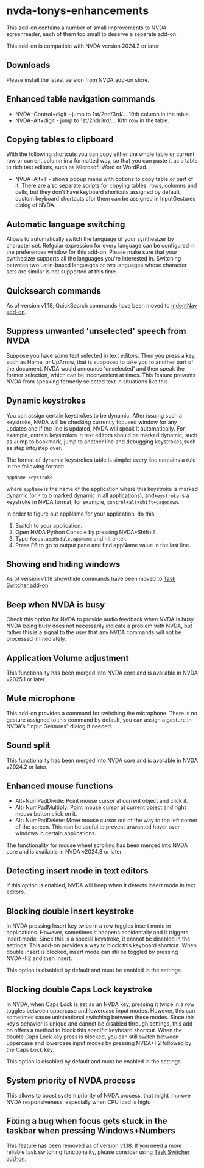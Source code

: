 # nvda-tonys-enhancements
This add-on contains a number of small improvements to NVDA screenreader, each of them too small to deserve a separate add-on.

This add-on is compatible with NVDA version 2024.2 or later

## Downloads

Please install the latest version from NVDA add-on store.

## Enhanced table navigation commands
* NVDA+Control+digit - jump to 1st/2nd/3rd/... 10th column in the table.
* NVDA+Alt+digit - jump to 1st/2nd/3rd/... 10th row in the table.

## Copying tables to clipboard

With the following shortcuts you can copy either the whole table or current row or current column in a formatted way, so that you can paste it as a table to rich text editors, such as Microsoft Word or WordPad.
- NVDA+Alt+T - shows popup menu with options to copy table or part of it.
There are also separate scripts for copying tables, rows, columns and cells, but they don't have keyboard shortcuts  assigned by default, custom keyboard shortcuts cfor them can be assigned in InputGestures dialog of NVDA.

## Automatic language switching
Allows to automatically switch the language of your synthesizer by character set. Refgular expression for every language can be configured in the preferences window for this add-on. Please make sure that your synthesizer supports all the languages you're interested in. Switching between two Latin-based languages or two languages whose character sets are similar is not supported at this time.

## Quicksearch commands

As of version v1.18, QuickSearch commands have been moved to [IndentNav add-on](https://github.com/mltony/nvda-indent-nav).

## Suppress unwanted 'unselected' speech from NVDA

Suppose you have some text selected in text editors. Then you press a key, such as Home, or UpArrow, that is supposed to take you to another part of the document. NVDA would announce 'unselected' and then speak the former selection, which can be inconvenient at times. This feature prevents NVDA from speaking formerly selected text in situations like this.

## Dynamic keystrokes

You can assign certain keystrokes to be dynamic. After issuing such a keystroke, NVDA will be checking currently focused window for any updates and if the line is updated, NVDA will speak it automatically. For example, certain keystrokes in text editors should be marked dynamic, such as Jump to bookmark, jump to another line and debugging keystrokes,such as step into/step over.

The format of dynamic keystrokes table is simple: every line contains a rule in the following format:
```
appName keystroke
```
where `appName` is the name of the application where this keystroke is marked dynamic (or `*` to b marked dynamic in all applications), and`keystroke` is a keystroke in NVDA format, for example, `control+alt+shift+pagedown`.

In order to figure out appName for your application, do this:

1. Switch to your application.
2. Open NVDA Python Console by pressing NVDA+Shift+Z.
3. Type `focus.appModule.appName` and hit enter.
4. Press F6 to go to output pane and find appName value in the last line.

## Showing and hiding windows

As of version v1.18 show/hide commands have been moved to [Task Switcher add-on](https://github.com/mltony/nvda-task-switcher).

## Beep when NVDA is busy

Check this option for NVDA to provide audio feedback when NVDA is busy. NVDA being busy does not necessarily indicate a problem with NVDA, but rather this is a signal to the user that any NVDA commands will not be processed immediately.

## Application Volume adjustment

This functionality has been merged into NVDA core and is available in NVDA v2025.1 or later.

## Mute microphone

This add-on provides a command for switching the microphone. There is no gesture assigned to this command by default, you can assign a gesture in NVDA's "Input Gestures" dialog if needed.

## Sound split

This functionality has been merged into NVDA core and is available in NVDA v2024.2 or later.

## Enhanced mouse functions

* Alt+NumPadDivide: Point mouse cursor at current object and click it.
* Alt+NumPadMultiply: Point mouse cursor at current object and right mouse button click on it.
* Alt+NumPadDelete: Move mouse cursor out of the way to top left corner of the screen. This can be useful to prevent unwanted hover over windows in certain applications.

The functionality for mouse wheel scrolling has been merged into NVDA core and is available in NVDA v2024.3 or later.

## Detecting insert mode in text editors

If this option is enabled, NVDA will beep when it detects insert mode in text editors.

## Blocking double insert keystroke

In NVDA pressing Insert key twice in a row toggles insert mode in applications. However, sometimes it happens accidentally and it triggers insert mode. Since this is a special keystroke, it cannot be disabled in the settings. This add-on provides a way to block this keyboard shortcut. When double insert is blocked, insert mode can stil be toggled by pressing NVDA+F2 and then Insert. 

This option is disabled by default and must be enabled in the settings.

## Blocking double Caps Lock keystroke

In NVDA, when Caps Lock is set as an NVDA key, pressing it twice in a row toggles between uppercase and lowercase input modes. However, this can sometimes cause unintentional switching between these modes. Since this key’s behavior is unique and cannot be disabled through settings, this add-on offers a method to block this specific keyboard shortcut. When the double Caps Lock key press is blocked, you can still switch between uppercase and lowercase input modes by pressing NVDA+F2 followed by the Caps Lock key. 

This option is disabled by default and must be enabled in the settings.

## System priority of NVDA process

This allows to boost system priority of NVDA process, that might improve NVDA responsiveness, especially when CPU load is high.

## Fixing a bug when focus gets stuck in the taskbar when pressing Windows+Numbers

This feature has been removed as of version v1.18. If you need a more reliable task switching functionality, please consider using [Task Switcher add-on](https://github.com/mltony/nvda-task-switcher).
